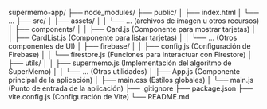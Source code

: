supermemo-app/
├── node_modules/
├── public/
│   ├── index.html
│   └── ...
├── src/
│   ├── assets/
│   │   └── ... (archivos de imagen u otros recursos)
│   ├── components/
│   │   ├── Card.js        (Componente para mostrar tarjetas)
│   │   ├── CardList.js    (Componente para listar tarjetas)
│   │   └── ...            (Otros componentes de UI)
│   ├── firebase/
│   │   ├── config.js      (Configuración de Firebase)
│   │   └── firestore.js   (Funciones para interactuar con Firestore)
│   ├── utils/
│   │   ├── supermemo.js   (Implementación del algoritmo de SuperMemo)
│   │   └── ...            (Otras utilidades)
│   ├── App.js             (Componente principal de la aplicación)
│   ├── main.css           (Estilos globales)
│   └── main.js            (Punto de entrada de la aplicación)
├── .gitignore
├── package.json
├── vite.config.js         (Configuración de Vite)
└── README.md
